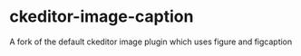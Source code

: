 # ckeditor-image-caption
A fork of the default ckeditor image plugin which uses figure and figcaption
